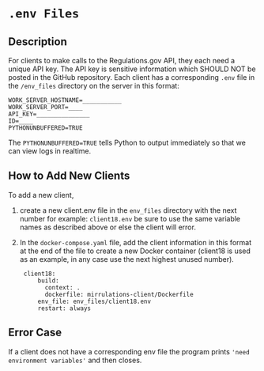 # `.env Files`
## Description
For clients to make calls to the Regulations.gov API, they each need a unique API key. The API key is sensitive information which SHOULD NOT be posted in the GitHub repository. Each client has a corresponding `.env` file in the `/env_files` directory on the server in this format:

	WORK_SERVER_HOSTNAME=___________
	WORK_SERVER_PORT=____
	API_KEY=_______________
	ID=____
    PYTHONUNBUFFERED=TRUE

The `PYTHONUNBUFFERED=TRUE` tells Python to output immediately so that we can view logs in realtime.

## How to Add New Clients
To add a new client, 

1. create a new client.env file in the `env_files` directory with the next number for example: `client18.env` be sure to use the same variable names as described above or else the client will error.

2. In the `docker-compose.yaml` file, add the client information in this format at the end of the file to create a new Docker container (client18 is used as an example, in any case use the next highest unused number).

		client18:
		    build:
		      context: .
		      dockerfile: mirrulations-client/Dockerfile
		    env_file: env_files/client18.env
		    restart: always

## Error Case
If a client does not have a corresponding env file the program prints `'need environment variables'` and then closes.
